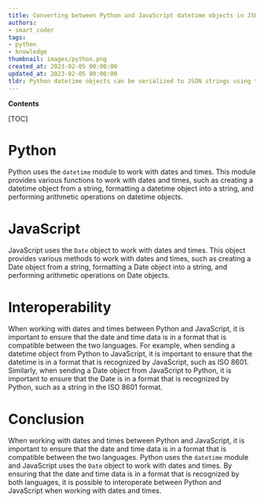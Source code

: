 ```yaml
---
title: Converting between Python and JavaScript datetime objects in JSON format
authors:
- smart_coder
tags:
- python
- knowledge
thumbnail: images/python.png
created_at: 2023-02-05 00:00:00
updated_at: 2023-02-05 00:00:00
tldr: Python datetime objects can be serialized to JSON strings using the isoformat() method and JavaScript datetime strings can be parsed into Python datetime objects using the fromisoformat() method.
---
```


**Contents**

[TOC]

# Python
Python uses the `datetime` module to work with dates and times. This module provides various functions to work with dates and times, such as creating a datetime object from a string, formatting a datetime object into a string, and performing arithmetic operations on datetime objects.

# JavaScript
JavaScript uses the `Date` object to work with dates and times. This object provides various methods to work with dates and times, such as creating a Date object from a string, formatting a Date object into a string, and performing arithmetic operations on Date objects.

# Interoperability
When working with dates and times between Python and JavaScript, it is important to ensure that the date and time data is in a format that is compatible between the two languages. For example, when sending a datetime object from Python to JavaScript, it is important to ensure that the datetime is in a format that is recognized by JavaScript, such as ISO 8601. Similarly, when sending a Date object from JavaScript to Python, it is important to ensure that the Date is in a format that is recognized by Python, such as a string in the ISO 8601 format.

# Conclusion
When working with dates and times between Python and JavaScript, it is important to ensure that the date and time data is in a format that is compatible between the two languages. Python uses the `datetime` module and JavaScript uses the `Date` object to work with dates and times. By ensuring that the date and time data is in a format that is recognized by both languages, it is possible to interoperate between Python and JavaScript when working with dates and times.
